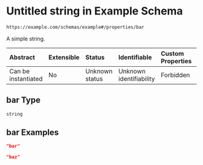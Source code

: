 # Untitled string in Example Schema

```txt
https://example.com/schemas/example#/properties/bar
```

A simple string.

| Abstract            | Extensible | Status         | Identifiable            | Custom Properties | Additional Properties | Access Restrictions | Defined In                                                                              |
| :------------------ | :--------- | :------------- | :---------------------- | :---------------- | :-------------------- | :------------------ | :-------------------------------------------------------------------------------------- |
| Can be instantiated | No         | Unknown status | Unknown identifiability | Forbidden         | Allowed               | none                | [example.schema.json*](../generated-schemas/example.schema.json "open original schema") |

## bar Type

`string`

## bar Examples

```json
"bar"
```

```json
"baz"
```
